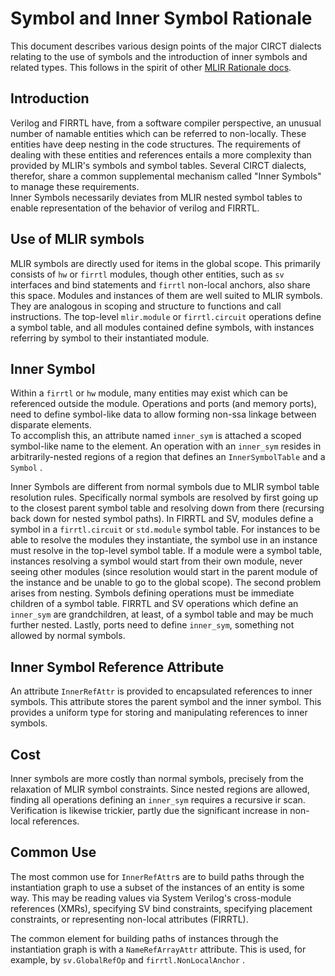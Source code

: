 # Symbol and Inner Symbol Rationale

This document describes various design points of the major CIRCT dialects 
relating to the use of symbols and the introduction of inner symbols and 
related types.  This follows in the spirit of other 
[MLIR Rationale docs](https://mlir.llvm.org/docs/Rationale/).

## Introduction

Verilog and FIRRTL have, from a software compiler perspective, an unusual 
number of namable entities which can be referred to non-locally.  These entities 
have deep nesting in the code structures.  The requirements of dealing with 
these entities and references entails a more complexity than provided by MLIR's 
symbols and symbol tables.  Several CIRCT dialects, therefor, share a common 
supplemental mechanism called "Inner Symbols" to manage these requirements.  
Inner Symbols necessarily deviates from MLIR nested symbol tables to enable 
representation of the behavior of verilog and FIRRTL.

## Use of MLIR symbols

MLIR symbols are directly used for items in the global scope.  This primarily 
consists of `hw` or `firrtl` modules, though other entities, such as `sv` 
interfaces and bind statements and `firrtl` non-local anchors, also share this 
space.  Modules and instances of them are well suited to MLIR symbols.  They 
are analogous in scoping and structure to functions and call instructions.  The 
top-level `mlir.module` or `firrtl.circuit` operations define a symbol table, and all 
modules contained define symbols, with instances referring by symbol to their 
instantiated module.

## Inner Symbol

Within a `firrtl` or `hw` module, many entities may exist which can be referenced 
outside the module.  Operations and ports (and memory ports), need to define 
symbol-like data to allow forming non-ssa linkage between disparate elements.  
To accomplish this, an attribute named `inner_sym` is attached a scoped 
symbol-like name to the element.  An operation with an `inner_sym` resides in 
arbitrarily-nested regions of a region that defines an `InnerSymbolTable` and
a `Symbol` .

Inner Symbols are different from normal symbols due to MLIR symbol table 
resolution rules.  Specifically normal symbols are resolved by first going up 
to the closest parent symbol table and resolving down from there (recursing 
back down for nested symbol paths).  In FIRRTL and SV, modules define a symbol in a 
`firrtl.circuit` or `std.module` symbol table.  For instances to be able to resolve the 
modules they instantiate, the symbol use in an instance must resolve in the 
top-level symbol table.  If a module were a symbol table, instances resolving a 
symbol would start from their own module, never seeing other modules (since 
resolution would start in the parent module of the instance and be unable to go 
to the global scope).  The second problem arises from nesting.  Symbols 
defining operations must be immediate children of a symbol table.  FIRRTL and SV 
operations which define an `inner_sym` are grandchildren, at least, of a symbol 
table and may be much further nested.  Lastly, ports need to define `inner_sym`, 
something not allowed by normal symbols.

## Inner Symbol Reference Attribute

An attribute `InnerRefAttr` is provided to encapsulated references to inner 
symbols.  This attribute stores the parent symbol and the inner symbol.  This 
provides a uniform type for storing and manipulating references to inner 
symbols.

## Cost

Inner symbols are more costly than normal symbols, precisely from the 
relaxation of MLIR symbol constraints.  Since nested regions are allowed, 
finding all operations defining an `inner_sym` requires a recursive ir scan.  
Verification is likewise trickier, partly due the significant increase in 
non-local references.

## Common Use

The most common use for `InnerRefAttr`s are to build paths through the instantiation 
graph to use a subset of the instances of an entity is some way.  This may 
be reading values via System Verilog's  cross-module references (XMRs),
specifying SV bind constraints, 
specifying placement constraints, or representing non-local attributes (FIRRTL).

The common element for building paths of instances through the instantiation 
graph is with a `NameRefArrayAttr` attribute.  This is used, for example, by 
`sv.GlobalRefOp` and `firrtl.NonLocalAnchor` .

